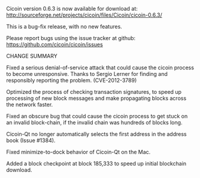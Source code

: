 Cicoin version 0.6.3 is now available for download at:
  http://sourceforge.net/projects/cicoin/files/Cicoin/cicoin-0.6.3/

This is a bug-fix release, with no new features.

Please report bugs using the issue tracker at github:
  https://github.com/cicoin/cicoin/issues

CHANGE SUMMARY

Fixed a serious denial-of-service attack that could cause the
cicoin process to become unresponsive. Thanks to Sergio Lerner
for finding and responsibly reporting the problem. (CVE-2012-3789)

Optimized the process of checking transaction signatures, to
speed up processing of new block messages and make propagating
blocks across the network faster.

Fixed an obscure bug that could cause the cicoin process to get
stuck on an invalid block-chain, if the invalid chain was
hundreds of blocks long.

Cicoin-Qt no longer automatically selects the first address
in the address book (Issue #1384).

Fixed minimize-to-dock behavior of Cicoin-Qt on the Mac.

Added a block checkpoint at block 185,333 to speed up initial
blockchain download.
